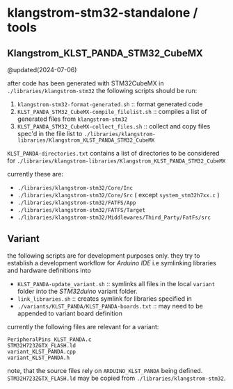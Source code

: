 # klangstrom-stm32-standalone / tools

## Klangstrom_KLST_PANDA_STM32_CubeMX

@updated(2024-07-06)

after code has been generated with STM32CubeMX in `‌./libraries/klangstrom-stm32` the following scripts should be run:

1. `‌klangstrom-stm32-format-generated.sh` :: format generated code
2. `‌KLST_PANDA_STM32_CubeMX-compile_filelist.sh` :: compiles a list of generated files from `‌klangstrom-stm32`
3. `‌KLST_PANDA_STM32_CubeMX-collect_files.sh` :: collect and copy files spec'd in the file list to `./libraries/klangstrom-libraries/Klangstrom_KLST_PANDA_STM32_CubeMX`

`KLST_PANDA-directories.txt` contains a list of directories to be considered for `./libraries/klangstrom-libraries/Klangstrom_KLST_PANDA_STM32_CubeMX`

currently these are:

- `./libraries/klangstrom-stm32/Core/Inc`
- `./libraries/klangstrom-stm32/Core/Src` ( except `‌system_stm32h7xx.c` )
- `./libraries/klangstrom-stm32/FATFS/App`
- `./libraries/klangstrom-stm32/FATFS/Target`
- `./libraries/klangstrom-stm32/Middlewares/Third_Party/FatFs/src`

## Variant

the following scripts are for development purposes only. they try to establish a development workflow for *Arduino IDE* i.e symlinking libraries and hardware definitions into 

- `KLST_PANDA-update_variant.sh` :: symlinks all files in the local `variant` folder into the *STM32duino* variant folder.
- `‌link_libraries.sh` :: creates symlink for libraries specified in 
- `‌./variants/KLST_PANDA/KLST_PANDA-boards.txt` :: may need to be appended to variant board definition

currently the following files are relevant for a variant:

```
PeripheralPins_KLST_PANDA.c
STM32H723ZGTX_FLASH.ld
variant_KLST_PANDA.cpp
variant_KLST_PANDA.h
```

note, that the source files rely on `ARDUINO_KLST_PANDA` being defined. `STM32H723ZGTX_FLASH.ld` may be copied from `‌./libraries/klangstrom-stm32`. 
